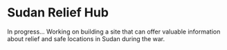 # Sudan Relief Hub
In progress...
Working on building a site that can offer valuable information about relief and safe locations in Sudan during the war.
